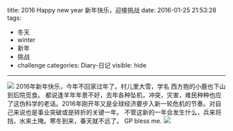 ﻿title: 2016 Happy new year 新年快乐，迎接挑战
date: 2016-01-25 21:53:28
tags:
- 冬天
- winter
- 新年
- 挑战
- challenge
categories: Diary-日记
visible: hide
---

<meta name="referrer" content="no-referrer" />

![](https://github.com/forwardkth/image/tree/master/weibo/74505a4cjw1enscqbfjlzj20qo0k0gr4?raw=true)
2016年新年快乐，今年不回家过年了。村儿里大雪，学名 西方狍的小鹿也下山到后院觅食。
都说逢羊年年景不好，去年各种坠机，冲突，灾害，难民种种也应了这伪科学的老话。2016年刚开年又是全球经济要步入新一轮危机的节奏。对自己来说也是事业突破或是转折的关键一年。
不管这新的一年会发生什么，兵来将挡，水来土掩。寒冬到来，春天就不远了。
GP bless me.
![](https://github.com/forwardkth/image/tree/master/weibo/74505a4cgw1f0ces39q51j20qo0k0dlz?raw=true)

